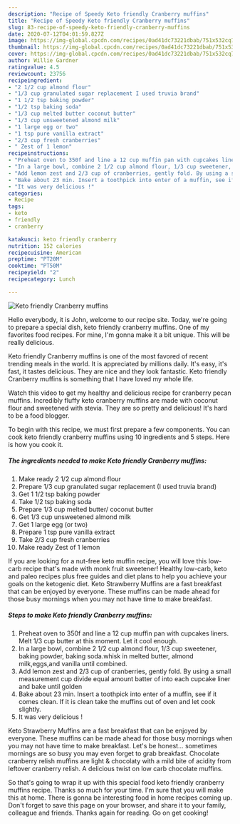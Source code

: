 ```yaml
---
description: "Recipe of Speedy Keto friendly Cranberry muffins"
title: "Recipe of Speedy Keto friendly Cranberry muffins"
slug: 83-recipe-of-speedy-keto-friendly-cranberry-muffins
date: 2020-07-12T04:01:59.827Z
image: https://img-global.cpcdn.com/recipes/0ad41dc73221dbab/751x532cq70/keto-friendly-cranberry-muffins-recipe-main-photo.jpg
thumbnail: https://img-global.cpcdn.com/recipes/0ad41dc73221dbab/751x532cq70/keto-friendly-cranberry-muffins-recipe-main-photo.jpg
cover: https://img-global.cpcdn.com/recipes/0ad41dc73221dbab/751x532cq70/keto-friendly-cranberry-muffins-recipe-main-photo.jpg
author: Willie Gardner
ratingvalue: 4.5
reviewcount: 23756
recipeingredient:
- "2 1/2 cup almond flour"
- "1/3 cup granulated sugar replacement I used truvia brand"
- "1 1/2 tsp baking powder"
- "1/2 tsp baking soda"
- "1/3 cup melted butter coconut butter"
- "1/3 cup unsweetened almond milk"
- "1 large egg or two"
- "1 tsp pure vanilla extract"
- "2/3 cup fresh cranberries"
- " Zest of 1 lemon"
recipeinstructions:
- "Preheat oven to 350f and line a 12 cup muffin pan with cupcakes liners. Melt 1/3 cup butter at this moment. Let it cool enough."
- "In a large bowl, combine 2 1/2 cup almond flour, 1/3 cup sweetener, baking powder, baking soda.whisk in melted butter, almond milk,eggs,and vanilla until combined."
- "Add lemon zest and 2/3 cup of cranberries, gently fold. By using a small measurement cup divide equal amount batter of into each cupcake liner and bake until golden"
- "Bake about 23 min. Insert a toothpick into enter of a muffin, see if it comes clean. If it is clean take the muffins out of oven and let cook slightly."
- "It was very delicious !"
categories:
- Recipe
tags:
- keto
- friendly
- cranberry

katakunci: keto friendly cranberry 
nutrition: 152 calories
recipecuisine: American
preptime: "PT20M"
cooktime: "PT50M"
recipeyield: "2"
recipecategory: Lunch

---
```



![Keto friendly Cranberry muffins](https://img-global.cpcdn.com/recipes/0ad41dc73221dbab/751x532cq70/keto-friendly-cranberry-muffins-recipe-main-photo.jpg)

Hello everybody, it is John, welcome to our recipe site. Today, we're going to prepare a special dish, keto friendly cranberry muffins. One of my favorites food recipes. For mine, I'm gonna make it a bit unique. This will be really delicious.

Keto friendly Cranberry muffins is one of the most favored of recent trending meals in the world. It is appreciated by millions daily. It's easy, it's fast, it tastes delicious. They are nice and they look fantastic. Keto friendly Cranberry muffins is something that I have loved my whole life.

Watch this video to get my healthy and delicious recipe for cranberry pecan muffins. Incredibly fluffy keto cranberry muffins are made with coconut flour and sweetened with stevia. They are so pretty and delicious! It&#39;s hard to be a food blogger.


To begin with this recipe, we must first prepare a few components. You can cook keto friendly cranberry muffins using 10 ingredients and 5 steps. Here is how you cook it.

<!--inarticleads1-->

##### The ingredients needed to make Keto friendly Cranberry muffins:

1. Make ready 2 1/2 cup almond flour
1. Prepare 1/3 cup granulated sugar replacement (I used truvia brand)
1. Get 1 1/2 tsp baking powder
1. Take 1/2 tsp baking soda
1. Prepare 1/3 cup melted butter/ coconut butter
1. Get 1/3 cup unsweetened almond milk
1. Get 1 large egg (or two)
1. Prepare 1 tsp pure vanilla extract
1. Take 2/3 cup fresh cranberries
1. Make ready  Zest of 1 lemon


If you are looking for a nut-free keto muffin recipe, you will love this low-carb recipe that&#39;s made with monk fruit sweetener! Healthy low-carb, keto and paleo recipes plus free guides and diet plans to help you achieve your goals on the ketogenic diet. Keto Strawberry Muffins are a fast breakfast that can be enjoyed by everyone. These muffins can be made ahead for those busy mornings when you may not have time to make breakfast. 

<!--inarticleads2-->

##### Steps to make Keto friendly Cranberry muffins:

1. Preheat oven to 350f and line a 12 cup muffin pan with cupcakes liners. Melt 1/3 cup butter at this moment. Let it cool enough.
1. In a large bowl, combine 2 1/2 cup almond flour, 1/3 cup sweetener, baking powder, baking soda.whisk in melted butter, almond milk,eggs,and vanilla until combined.
1. Add lemon zest and 2/3 cup of cranberries, gently fold. By using a small measurement cup divide equal amount batter of into each cupcake liner and bake until golden
1. Bake about 23 min. Insert a toothpick into enter of a muffin, see if it comes clean. If it is clean take the muffins out of oven and let cook slightly.
1. It was very delicious !


Keto Strawberry Muffins are a fast breakfast that can be enjoyed by everyone. These muffins can be made ahead for those busy mornings when you may not have time to make breakfast. Let&#39;s be honest… sometimes mornings are so busy you may even forget to grab breakfast. Chocolate cranberry relish muffins are light &amp; chocolaty with a mild bite of acidity from leftover cranberry relish. A delicious twist on low carb chocolate muffins. 

So that's going to wrap it up with this special food keto friendly cranberry muffins recipe. Thanks so much for your time. I'm sure that you will make this at home. There is gonna be interesting food in home recipes coming up. Don't forget to save this page on your browser, and share it to your family, colleague and friends. Thanks again for reading. Go on get cooking!
